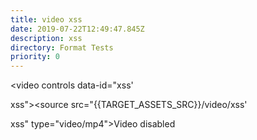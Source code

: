 ```yaml
---
title: video xss
date: 2019-07-22T12:49:47.845Z
description: xss
directory: Format Tests
priority: 0
---
```

<video controls data-id="xss'<p onmouseover='alert("XSS")'>xss"><source src="{{TARGET_ASSETS_SRC}}/video/xss'<p onmouseover='alert("XSS")'>xss" type="video/mp4">Video disabled</video>
